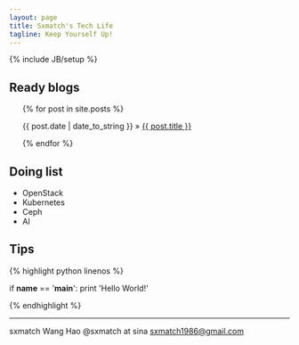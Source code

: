 ```yaml
---
layout: page
title: Sxmatch's Tech Life
tagline: Keep Yourself Up!
---
```

{% include JB/setup %}

## Ready blogs 

<ul class="posts">
  {% for post in site.posts %}
    <p><span>{{ post.date | date_to_string }}</span> &raquo; <a href="{{ BASE_PATH }}{{ post.url }}">{{ post.title }}</a></p>
  {% endfor %}
</ul>

## Doing list

- OpenStack
- Kubernetes
- Ceph
- AI

## Tips

{% highlight python linenos %}

if __name__ == '__main__':
    print 'Hello World!'

{% endhighlight %}

----------

sxmatch Wang Hao @sxmatch at sina sxmatch1986@gmail.com